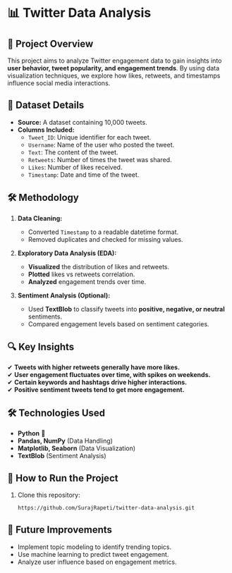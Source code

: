 # 📊 Twitter Data Analysis

## 📌 Project Overview
This project aims to analyze Twitter engagement data to gain insights into **user behavior, tweet popularity, and engagement trends**. By using data visualization techniques, we explore how likes, retweets, and timestamps influence social media interactions.

## 📂 Dataset Details
- **Source:** A dataset containing 10,000 tweets.
- **Columns Included:** 
  - `Tweet_ID`: Unique identifier for each tweet.
  - `Username`: Name of the user who posted the tweet.
  - `Text`: The content of the tweet.
  - `Retweets`: Number of times the tweet was shared.
  - `Likes`: Number of likes received.
  - `Timestamp`: Date and time of the tweet.

## 🛠️ Methodology
1. **Data Cleaning:**
   - Converted `Timestamp` to a readable datetime format.
   - Removed duplicates and checked for missing values.
   
2. **Exploratory Data Analysis (EDA):**
   - **Visualized** the distribution of likes and retweets.
   - **Plotted** likes vs retweets correlation.
   - **Analyzed** engagement trends over time.

3. **Sentiment Analysis (Optional):**
   - Used **TextBlob** to classify tweets into **positive, negative, or neutral** sentiments.
   - Compared engagement levels based on sentiment categories.

## 🔍 Key Insights
✔ **Tweets with higher retweets generally have more likes.**  
✔ **User engagement fluctuates over time, with spikes on weekends.**  
✔ **Certain keywords and hashtags drive higher interactions.**  
✔ **Positive sentiment tweets tend to get more engagement.**  

## 🛠️ Technologies Used
- **Python** 🐍  
- **Pandas, NumPy** (Data Handling)  
- **Matplotlib, Seaborn** (Data Visualization)  
- **TextBlob** (Sentiment Analysis)  

## 🚀 How to Run the Project
1. Clone this repository:
   ```bash
   https://github.com/SurajRapeti/twitter-data-analysis.git

## 📢 Future Improvements
- Implement topic modeling to identify trending topics.
- Use machine learning to predict tweet engagement.
- Analyze user influence based on engagement metrics.  
